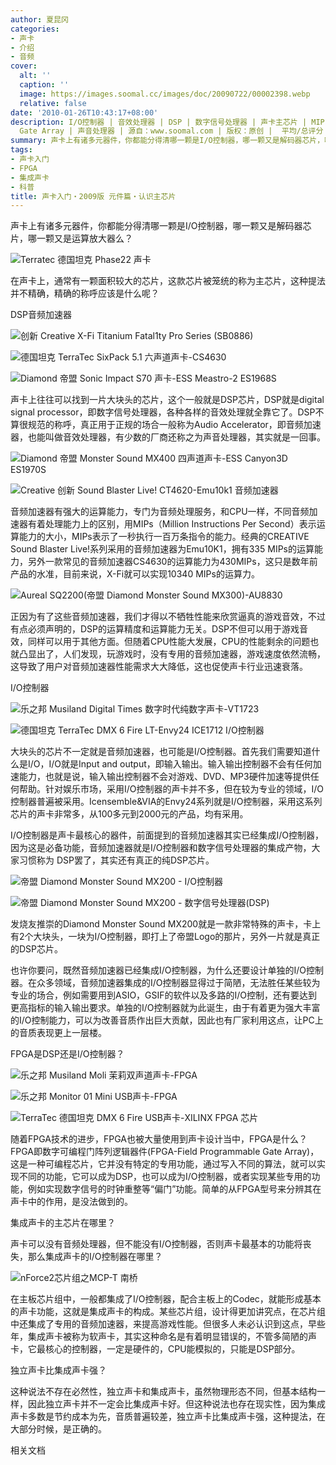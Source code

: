 ```yaml
---
author: 夏昆冈
categories:
- 声卡
- 介绍
- 音频
cover:
  alt: ''
  caption: ''
  image: https://images.soomal.cc/images/doc/20090722/00002398.webp
  relative: false
date: '2010-01-26T10:43:17+08:00'
description: I/O控制器 | 音效处理器 | DSP | 数字信号处理器 | 声卡主芯片 | MIPs | 音频加速器 | Field Programmable
  Gate Array | 声音处理器 | 源自：www.soomal.com | 版权：原创 |  平均/总评分：09.60/144
summary: 声卡上有诸多元器件，你都能分得清哪一颗是I/O控制器，哪一颗又是解码器芯片，哪一颗又是运算放大器么？在声卡上，通常有一颗面积较大的芯片，这款芯片被笼统的称为主芯片，这种提法并不精确，精确的称呼应该是什么呢？
tags:
- 声卡入门
- FPGA
- 集成声卡
- 科普
title: 声卡入门・2009版 元件篇・认识主芯片
---
```


声卡上有诸多元器件，你都能分得清哪一颗是I/O控制器，哪一颗又是解码器芯片，哪一颗又是运算放大器么？



![Terratec 德国坦克 Phase22 声卡](https://images.soomal.cc/images/doc/20090815/00002544.webp)



在声卡上，通常有一颗面积较大的芯片，这款芯片被笼统的称为主芯片，这种提法并不精确，精确的称呼应该是什么呢？



DSP音频加速器



![创新 Creative X-Fi Titanium Fatal1ty Pro Series (SB0886)](https://images.soomal.cc/images/doc/20090921/00002803.webp)



![德国坦克 TerraTec SixPack 5.1 六声道声卡-CS4630](https://images.soomal.cc/images/doc/20090728/00002461.webp)



![Diamond 帝盟 Sonic Impact S70 声卡-ESS Meastro-2 ES1968S](https://images.soomal.cc/images/doc/20090727/00002447.webp)



声卡上往往可以找到一片大块头的芯片，这个一般就是DSP芯片，DSP就是digital signal processor，即数字信号处理器，各种各样的音效处理就全靠它了。DSP不算很规范的称呼，真正用于正规的场合一般称为Audio Accelerator，即音频加速器，也能叫做音效处理器，有少数的厂商还称之为声音处理器，其实就是一回事。



![Diamond 帝盟 Monster Sound MX400 四声道声卡-ESS Canyon3D ES1970S](https://images.soomal.cc/images/doc/20090722/00002398.webp)



![Creative 创新 Sound Blaster Live! CT4620-Emu10k1 音频加速器](https://images.soomal.cc/images/doc/20091008/00002886.webp)



音频加速器有强大的运算能力，专门为音频处理服务，和CPU一样，不同音频加速器有着处理能力上的区别，用MIPs（Million Instructions 
Per Second）表示运算能力的大小，MIPs表示了一秒执行一百万条指令的能力。经典的CREATIVE Sound Blaster 
Live!系列采用的音频加速器为Emu10K1，拥有335 
MIPs的运算能力，另外一款常见的音频加速器CS4630的运算能力为430MIPs，这只是数年前产品的水准，目前来说，X-Fi就可以实现10340 
MIPs的运算力。



![Aureal SQ2200(帝盟 Diamond Monster Sound MX300)-AU8830](https://images.soomal.cc/images/doc/20090724/00002411.webp)



正因为有了这些音频加速器，我们才得以不牺牲性能来欣赏逼真的游戏音效，不过有点必须声明的，DSP的运算精度和运算能力无关。DSP不但可以用于游戏音效，同样可以用于其他方面。但随着CPU性能大发展，CPU的性能剩余的问题也就凸显出了，人们发现，玩游戏时，没有专用的音频加速器，游戏速度依然流畅，这导致了用户对音频加速器性能需求大大降低，这也促使声卡行业迅速衰落。



I/O控制器



![乐之邦 Musiland Digital Times 数字时代纯数字声卡-VT1723](https://images.soomal.cc/images/doc/20100108/00003605.webp)



![德国坦克 TerraTec DMX 6 Fire LT-Envy24 ICE1712 I/O控制器](https://images.soomal.cc/images/doc/20091009/00002902.webp)



大块头的芯片不一定就是音频加速器，也可能是I/O控制器。首先我们需要知道什么是I/O，I/O就是Input and 
output，即输入输出。输入输出控制器不会有任何加速能力，也就是说，输入输出控制器不会对游戏、DVD、MP3硬件加速等提供任何帮助。针对娱乐市场，采用I/O控制器的声卡并不多，但在较为专业的领域，I/O控制器普遍被采用。Icensemble&VIA的Envy24系列就是I/O控制器，采用这系列芯片的声卡非常多，从100多元到2000元的产品，均有采用。



I/O控制器是声卡最核心的器件，前面提到的音频加速器其实已经集成I/O控制器，因为这是必备功能，音频加速器就是I/O控制器和数字信号处理器的集成产物，大家习惯称为 
DSP罢了，其实还有真正的纯DSP芯片。



![帝盟 Diamond Monster Sound MX200 - I/O控制器](https://images.soomal.cc/images/doc/20090515/00001825.webp)



![帝盟 Diamond Monster Sound MX200 - 数字信号处理器(DSP)](https://images.soomal.cc/images/doc/20090515/00001826.webp)



发烧友推崇的Diamond Monster Sound 
MX200就是一款非常特殊的声卡，卡上有2个大块头，一块为I/O控制器，即打上了帝盟Logo的那片，另外一片就是真正的DSP芯片。



也许你要问，既然音频加速器已经集成I/O控制器，为什么还要设计单独的I/O控制器。在众多领域，音频加速器集成的I/O控制器显得过于简陋，无法胜任某些较为专业的场合，例如需要用到ASIO，GSIF的软件以及多路的I/O控制，还有要达到更高指标的输入输出要求。单独的I/O控制器就为此诞生，由于有着更为强大丰富的I/O控制能力，可以为改善音质作出巨大贡献，因此也有厂家利用这点，让PC上的音质表现更上一层楼。



FPGA是DSP还是I/O控制器？



![乐之邦 Musiland Moli 茉莉双声道声卡-FPGA](https://images.soomal.cc/images/doc/20090902/00002702.webp)



![乐之邦 Monitor 01 Mini USB声卡-FPGA](https://images.soomal.cc/images/doc/20090828/00002648.webp)



![TerraTec 德国坦克 DMX 6 Fire USB声卡-XILINX FPGA 芯片](https://images.soomal.cc/images/doc/20090518/00001870.webp)



随着FPGA技术的进步，FPGA也被大量使用到声卡设计当中，FPGA是什么？FPGA即数字可编程门阵列逻辑器件(FPGA-Field 
Programmable Gate 
Array)，这是一种可编程芯片，它并没有特定的专用功能，通过写入不同的算法，就可以实现不同的功能，它可以成为DSP，也可以成为I/O控制器，或者实现某些专用的功能，例如实现数字信号的时钟重整等“偏门”功能。简单的从FPGA型号来分辨其在声卡中的作用，是没法做到的。



集成声卡的主芯片在哪里？



声卡可以没有音频处理器，但不能没有I/O控制器，否则声卡最基本的功能将丧失，那么集成声卡的I/O控制器在哪里？



![nForce2芯片组之MCP-T 南桥](https://images.soomal.cc/images/doc/20091006/00002846.webp)



在主板芯片组中，一般都集成了I/O控制器，配合主板上的Codec，就能形成基本的声卡功能，这就是集成声卡的构成。某些芯片组，设计得更加讲究点，在芯片组中还集成了专用的音频加速器，来提高游戏性能。但很多人未必认识到这点，早些年，集成声卡被称为软声卡，其实这种命名是有着明显错误的，不管多简陋的声卡，它最核心的控制器，一定是硬件的，CPU能模拟的，只能是DSP部分。



独立声卡比集成声卡强？



这种说法不存在必然性，独立声卡和集成声卡，虽然物理形态不同，但基本结构一样，因此独立声卡并不一定会比集成声卡好。但这种说法也存在现实性，因为集成声卡多数是节约成本为先，音质普遍较差，独立声卡比集成声卡强，这种提法，在大部分时候，是正确的。



相关文档